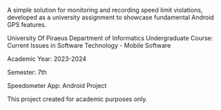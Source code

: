 A simple solution for monitoring and recording speed limit violations, developed as a university assignment to showcase fundamental Android GPS features.

University Of Piraeus Department of Informatics Undergraduate Course: Current Issues in Software Technology - Mobile Software 

Academic Year: 2023-2024

Semester: 7th

Speedometer App: Android Project

This project created for academic purposes only.
